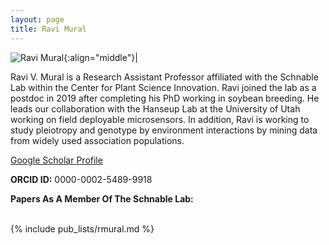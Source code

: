 ```yaml
---
layout: page
title: Ravi Mural
---
```


![Ravi Mural](/images/People_Images/Ravi.jpg){:align="middle"}|

Ravi V. Mural is a Research Assistant Professor affiliated with the Schnable Lab within the Center for Plant Science Innovation. Ravi joined the lab as a postdoc in 2019 after completing his PhD working in soybean breeding. He leads our collaboration with the Hanseup Lab at the University of Utah working on field deployable microsensors. In addition, Ravi is working to study pleiotropy and genotype by environment interactions by mining data from widely used association populations.  

[Google Scholar Profile](https://scholar.google.com/citations?user=5NlUnZ0AAAAJ)

**ORCID ID:** 0000-0002-5489-9918

**Papers As A Member Of The Schnable Lab:**<br><br>

{% include pub_lists/rmural.md %}
